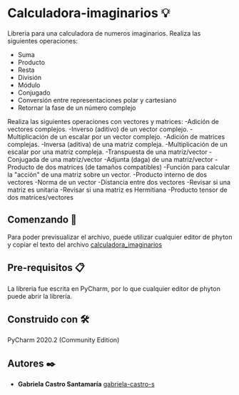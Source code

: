 # Calculadora-imaginarios 💡
Libreria para una calculadora de numeros imaginarios. Realiza las siguientes operaciones:
- Suma
- Producto
- Resta
- División
- Módulo
- Conjugado
- Conversión entre representaciones polar y cartesiano
- Retornar la fase de un número complejo

Realiza las siguientes operaciones con vectores y matrices:
-Adición de vectores complejos.
-Inverso (aditivo) de un vector complejo.
-Multiplicación de un escalar por un vector complejo.
-Adición de matrices complejas.
-Inversa (aditiva) de una matriz compleja.
-Multiplicación de un escalar por una matriz compleja.
-Transpuesta de una matriz/vector
-Conjugada de una matriz/vector
-Adjunta (daga) de una matriz/vector
-Producto de dos matrices (de tamaños compatibles)
-Función para calcular la "acción" de una matriz sobre un vector.
-Producto interno de dos vectores
-Norma de un vector
-Distancia entre dos vectores
-Revisar si una matriz es unitaria
-Revisar si una matriz es Hermitiana
-Producto tensor de dos matrices/vectores

## Comenzando 🚀

Para poder previsualizar el archivo, puede utilizar cualquier editor de phyton y copiar el texto del archivo [calculadora_imaginarios](https://github.com/gabriela-castro-s/Calculadora-imaginarios/blob/master/calculadora_imaginarios.py)

## Pre-requisitos 📋

La libreria fue escrita en PyCharm, por lo que cualquier editor de phyton puede abrir la librería.

## Construido con 🛠️

PyCharm 2020.2 (Community Edition)

## Autores ✒️

* **Gabriela Castro Santamaría** [gabriela-castro-s](https://github.com/gabriela-castro-s) 


